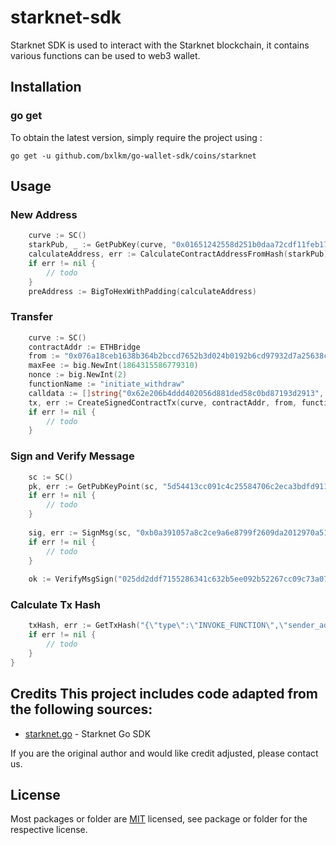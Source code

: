 # starknet-sdk
Starknet SDK is used to interact with the Starknet blockchain, it contains various functions can be used to web3 wallet.

## Installation

### go get

To obtain the latest version, simply require the project using :

```shell
go get -u github.com/bxlkm/go-wallet-sdk/coins/starknet
```

## Usage
### New Address
```go
	curve := SC()
	starkPub, _ := GetPubKey(curve, "0x01651242558d251b0daa72cdf11feb1713e47eb88fb55d0978a2625445a771ac")
	calculateAddress, err := CalculateContractAddressFromHash(starkPub)
	if err != nil {
		// todo
	}
	preAddress := BigToHexWithPadding(calculateAddress)
```

###  Transfer
```go
	curve := SC()
	contractAddr := ETHBridge
	from := "0x076a18ceb1638b364b2bccd7652b3d024b0192b6cd97932d7a25638cd0c38cc3"
	maxFee := big.NewInt(1864315586779310)
	nonce := big.NewInt(2)
	functionName := "initiate_withdraw"
	calldata := []string{"0x62e206b4ddd402056d881ded58c0bd87193d2913", "0x38d7ea4c68000"}
	tx, err := CreateSignedContractTx(curve, contractAddr, from, functionName, calldata, nonce, maxFee, MAINNET_ID, "0x01651242558d251b0daa72cdf11feb1713e47eb88fb55d0978a2625445a771ac")
	if err != nil {
		// todo
	}
```

### Sign and Verify Message
```go
	sc := SC()
	pk, err := GetPubKeyPoint(sc, "5d54413cc091c4c25584706c2eca3bdfd9119b9313eb81f457afd263c52eabd")
	if err != nil {
		// todo
	}
	
	sig, err := SignMsg(sc, "0xb0a391057a8c2ce9a6e8799f2609da2012970a513a700960e68f05c5c0cc26", "5d54413cc091c4c25584706c2eca3bdfd9119b9313eb81f457afd263c52eabd")
	if err != nil {
		// todo
	}
	
    ok := VerifyMsgSign("025dd2ddf7155286341c632b5ee092b52267cc09c73a079756393c79baf5d5b8", "0xb0a391057a8c2ce9a6e8799f2609da2012970a513a700960e68f05c5c0cc26", sig)

```

### Calculate Tx Hash
```go
    txHash, err := GetTxHash("{\"type\":\"INVOKE_FUNCTION\",\"sender_address\":\"0x0179aa76deab144ef996ddda6b37f9fb259c291f7b79f4e0fca63e64228a53f5\",\"calldata\":[\"1\",\"2087021424722619777119509474943472645767659996348769578120564519014510906823\",\"232670485425082704932579856502088130646006032362877466777181098476241604910\",\"0\",\"3\",\"3\",\"2101208752900774171800778204657581671583980985264470748488502665721568772719\",\"6805000000000000\",\"0\"],\"max_fee\":\"0x1fd512913000\",\"signature\":[\"1239534042151864320196515971505820081878747415448571244676980360270654138666\",\"1089426459092570934939188723465380278018225693915907648771183733616479070762\"],\"version\":\"0x1\",\"nonce\":\"0xa2758\"}")
    if err != nil {
        // todo
	}
}

```

## Credits  This project includes code adapted from the following sources:  
- [starknet.go](https://github.com/NethermindEth/starknet.go) - Starknet Go SDK

If you are the original author and would like credit adjusted, please contact us.

## License
Most packages or folder are [MIT](<https://github.com/bxlkm/go-wallet-sdk/blob/main/coins/starknet/LICENSE>) licensed, see package or folder for the respective license.
